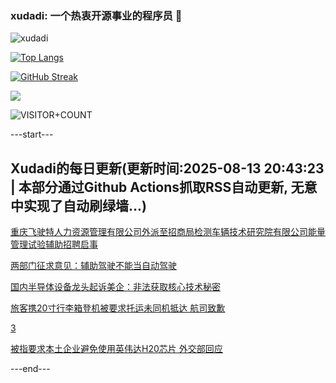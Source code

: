 ### xudadi: 一个热衷开源事业的程序员 👋

![xudadi](https://github-readme-stats-git-masterorgs-github-readme-stats-team.vercel.app/api?username=xudadi)

[![Top Langs](https://github-readme-stats.vercel.app/api/top-langs/?username=xudadi)](https://github.com/anuraghazra/github-readme-stats)

[![GitHub Streak](https://streak-stats.demolab.com?user=xudadi&locale=zh_Hans)](https://git.io/streak-stats)

![](https://raw.githubusercontent.com/xudadi/xudadi/main/assets/github-contribution-grid-snake.svg)

![VISITOR+COUNT](https://komarev.com/ghpvc/?username=xudadi&label=VISITOR+COUNT)


---start---

## Xudadi的每日更新(更新时间:2025-08-13 20:43:23 | 本部分通过Github Actions抓取RSS自动更新, 无意中实现了自动刷绿墙...)

[重庆飞驶特人力资源管理有限公司外派至招商局检测车辆技术研究院有限公司能量管理试验辅助招聘启事](https://www.gongkaoleida.com/article/2564989)

[两部门征求意见：辅助驾驶不能当自动驾驶](https://m.163.com/news/article/K6S7PJ9G000189PS.html)

[国内半导体设备龙头起诉美企：非法获取核心技术秘密](https://m.163.com/news/article/K6S5ECK20512B07B.html)

[旅客携20寸行李箱登机被要求托运未同机抵达 航司致歉](https://m.163.com/news/article/K6S7ACPM0514D3UH.html)

[3](https://m.163.com/touch/news/sub/domestic)

[被指要求本土企业避免使用英伟达H20芯片 外交部回应](https://m.163.com/news/article/K6S3HASK0534A4SC.html)

---end---
